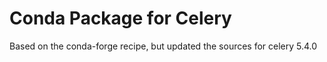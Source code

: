 # Conda Package for Celery

Based on the conda-forge recipe, but updated the sources for celery 5.4.0
